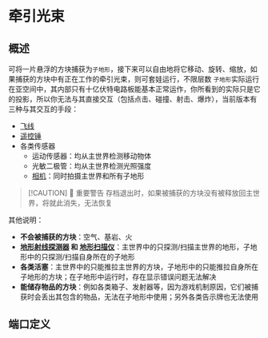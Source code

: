 <script setup lang="ts">
import ElectricConnection from "../../../components/ElectricElement/ElectricConnection";
import ElectricConnectorType from "../../../components/ElectricElement/ElectricConnectorType";
import ElectricConnectorDirection from "../../../components/ElectricElement/ElectricConnectorDirection";
import ElectricConnectionDisplayMode from "../../../components/ElectricElement/ElectricConnectionDisplayMode";
import IOPort from "../../../components/ElectricElement/IOPort";
import ElectricElement from "../../../components/ElectricElement/ElectricElement.vue";
import UintColorConverter from "/components/UintColorConverter.vue";

let connections = [
    new ElectricConnection(ElectricConnectorDirection.Top, ElectricConnectorType.Input, ElectricConnectionDisplayMode.StartAndEnd, [
        new IOPort(1, 16, "缩放大小", "每加 1，显示大小增加 1/8 倍，最大 8191.875 倍"),
        new IOPort(17, 32, "Y 轴位置偏移", "每加 1，显示向上移动 1/8 格，最高位为 1 时改为向下"),
    ]),
    new ElectricConnection(ElectricConnectorDirection.Right, ElectricConnectorType.Input, ElectricConnectionDisplayMode.StartAndEnd, [
        new IOPort(1, 16, "X 轴位置偏移", "每加 1，显示向北移动 1/8 格，最高位为 1 时改为向南"),
        new IOPort(17, 32, "Z 轴位置偏移", "每加 1，显示向东移动 1/8 格，最高位为 1 时改为向西")
    ]),
        new ElectricConnection(ElectricConnectorDirection.Bottom, ElectricConnectorType.Input, ElectricConnectionDisplayMode.StartAndEnd, [
        new IOPort(1, 8, "偏航角", "设置子地形的偏航角，即左右旋转，单位为度"),
        new IOPort(9, 16, "俯仰角", "设置子地形的偏航角，即上下旋转，单位为度"),
        new IOPort(17, 24, "翻滚角", "设置子地形的翻滚角，即以面向的方向为轴旋转，单位为度"),
        new IOPort(25, 25, "偏航角的符号", "为 1 时，`偏航角`反向旋转"),
        new IOPort(26, 26, "俯仰角的符号", "为 1 时，`俯仰角`反向旋转"),
        new IOPort(27, 27, "翻滚角的符号", "为 1 时，`翻滚角`反向旋转"),
        new IOPort(28, 28, "使用自定义亮度", "为 1 时，子地形的亮度为`自定义亮度`，否则采用环境亮度"),
        new IOPort(29, 32, "自定义亮度", "值越大越亮，越小越暗")
        
    ]),
    new ElectricConnection(ElectricConnectorDirection.Left, ElectricConnectorType.Input, ElectricConnectionDisplayMode.StartAndEnd, [
        new IOPort(1, 1, "捕获/释放", "从 0 变为 1 时，将尝试捕获或释放方块  \n释放时，子地形必须与主世界平行，缩放为 1.0"),
        new IOPort(2, 2, "位置提示", "为 1 时，将持续显示一根线来提示当前各输入指向的位置  \n从 0 变为 1 时，能预览能被捕获到的方块")
    ])
];
</script>

# 牵引光束 <Badge text="v2.0"/>

## 概述

可将一片悬浮的方块捕获为`子地形`，接下来可以自由地将它移动、旋转、缩放，如果捕获的方块中有正在工作的牵引光束，则可套娃运行，不限层数
`子地形`实际运行在亚空间中，其内部只有十亿伏特电路板能基本正常运作，你所看到的实际只是它的投影，所以你无法与其直接交互（包括点击、碰撞、射击、爆炸），当前版本有三种与其交互的手段：

* [飞线](../wires/jump_wire)
* [遥控锤](../others/remote_controller)
* 各类传感器
    * 运动传感器：均从主世界检测移动物体
    * 光敏二极管：均从主世界检测光照强度
    * [相机](../sensors/camera)：同时拍摄主世界和所有子地形

> [!CAUTION] 🚨 重要警告
> 存档退出时，如果被捕获的方块没有被释放回主世界，将就此消失，无法恢复

其他说明：

* **不会被捕获的方块**：空气、基岩、火
* **[地形射线探测器](../sensors/terrain_raycast_detector) 和 [地形扫描仪](../sensors/terrain_scanner)**：主世界中的只探测/扫描主世界的地形，子地形中的只探测/扫描自身所在的子地形
* **各类活塞**：主世界中的只能推拉主世界的方块，子地形中的只能推拉自身所在子地形的方块；在子地形中运行时，存在显示错误问题无法解决
* **能储存物品的方块**：例如各类箱子、发射器等，因为游戏机制原因，它们被捕获时会丢出其包含的物品，无法在子地形中使用；另外各类告示牌也无法使用

## 端口定义

<ElectricElement imgAltPrefix="牵引光束" :connections="connections" imgSrc="/images/expand/transportation/GVTractorBeamBlock.webp" :titleLevel="4"/>